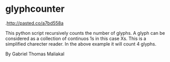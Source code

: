 # glyphcounter

.http://pasted.co/a7bd558a

This python script recursively counts the number of glyphs.  A glyph can be considered as a collection of continuos 1s in this case Xs.
This is a simplified charecter reader. In the above example it will count 4 glyphs.

By Gabriel Thomas Maliakal
